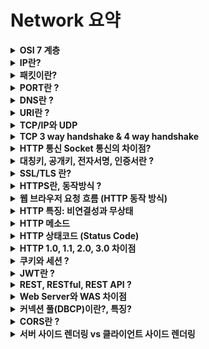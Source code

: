 # Network 요약


<details>
<summary><b>OSI 7 계층</b></summary>
<div markdown="1">

* 네트워크에서 통신이 일어나는 과정을 7단계로 나눈 것
* 7계층
    1. 물리 : 데이터를 전기적인 신호로 변환해서 주고받는 기능을 진행하는 공간
    2. 데이터링크 : 물리계층으로부터 송수신되는 정보의 오류와 흐름을 관리하여 안전한 정보의 전달을 수행할 수 있도록 함
    3. 네트워크 : 데이터를 목적지까지 전달하는 역할. 라우터를 통해 IP주소를 지정하고 패킷을 전달
    4. 전송 : TCP / UDP 프로토콜이 수행됨
    5. 세션 : TCP/IP 세션을 유지하거나 없애는 역할
    6. 표현 : 데이터의 형식차이를 일관성 있게 제공함, 데이터의 암호화, 압축, 인코딩이 이루어짐
    7. 응용 : 최종 목적지로, 응용 프로세스와 직접 관계하여 일반적인 응용 서비스를 수행 (ex HTTP프로토콜 수행)

</div>
</details>


<details>
<summary><b>IP란?</b></summary>
<div markdown="1">

* IP(Internet Protocol)
~~~
인터넷에 연결되어 있는 모든 장치들을 식별할 수 있도록 부여되는 고유 주소
IP를 통해 패킷을 전달할 수 있음
~~~

* IP의 한계
    * 비연결성 : 패킷을 받을 대상이 없거나 서비스 불능 상태여도 패킷 전송
    * 비신뢰성 : 패킷의 순서가 바뀌거나 패킷이 누락될 수 있음
    * 프로그램의 구분 : 같은 IP를 사용하는 서버에서 통신하는 어플리케이션이 둘 이상? (Port 관련)
    * TCP, UDP가 나오게된 계기

</div>
</details>


<details>
<summary><b>패킷이란?</b></summary>
<div markdown="1">

* Package(화물)와 Bucket(덩어리)의 합성어
* IP주소로 데이터가 전송될 때 서로 교환되는 실제의 내용물

</div>
</details>


<details>
<summary><b>PORT란 ?</b></summary>
<div markdown="1">

* 같은 IP 내에서 프로세스를 구분하기 위해 사용하는것
* TCP or UDP에서는 출발PORT , 도착PORT가 패킷에 함께 전달되어 사용됨

</div>
</details>


<details>
<summary><b>DNS란 ?</b></summary>
<div markdown="1">

* IP는 기억하기 어렵다.
* IP는 변경될 수 있다.
* 따라서 IP를 DNS서버에 도메인명으로 등록하여 사용하는 것임
* HTTP 1.1 부터는 IP하나에 여러 도메인을 등록하여 버츄얼 호스팅이 가능하다는 장점이 있다.

</div>
</details>


<details>
<summary><b>URI란 ?</b></summary>
<div markdown="1">

* URI(Uniform Resource Identifier) 는 네트워크 상 자원을 가리키는 일종의 고유 식별자(ID) 이다.
* URI = URL + URN 이다.
* 이름만으로 리소스를 찾는 방법인 URN은 보편화 되어 있지 않으므로 URN은 거의 사용하지 않는다.
* URL을 주로 사용하기 때문에 URL과 URI를 같은 의미로 사용되고 있다.

</div>
</details>


<details>
<summary><b>TCP/IP와 UDP</b></summary>
<div markdown="1">

* TCP(Transmission Control Protocol) 란
    * 서버와 클라이언트간에 데이터를 신뢰성 있게 전달하기 위해 만들어진 프로토콜
    * IP와 함께 TCP/IP라는 명칭으로도 불림

* TCP 특징
    * **연결 지향** - 3 way handshake
    * 신뢰할 수 있는 프로토콜 - 데이터 전달 보증, 순서 보장 (패킷안에 관련정보가 있음)
    * HTTP/1.1 , HTTP/2 에서 사용
    * 하지만 데이터량이 크고, 전송속도가 UDP에 비해 떨어짐

<br>

* UDP (User Datagram Protocol) 란?
    * IP(인터넷 프로토콜)와 똑같다. PORT와 체크섬(오류검출) 정도만 추가됨
* UDP 특징
    * TCP와는 달리 데이터 연결, 데이터 전달, 패킷 순서를 보장하지 못함
    * 하얀 도화지와 같음 - 전달 목적에 맞게 최적화 할 수 있음 -> **HTTP/3** 의경우 UDP를 최적화한 버전임
    * IP와 거의 같은데 PORT, 체크섬 정도만 추가됨
    * TCP에 비해 데이터량이 적고 전송속도가 빠름

</div>
</details>


<details>
<summary><b>TCP 3 way handshake & 4 way handshake</b></summary>
<div markdown="1">

* 3 Way Handshake는 TCP/IP 프로토콜 세션을 수립하는 과정이다.
![](https://t1.daumcdn.net/cfile/tistory/225A964D52F1BB6917)

<br>

* 4way handshake를 통해 연결을 종료 세션을 종료할 수 있다.
* 4way handshake에서 Time wait는 마지막에 클라가 Ack->한 이후에 이루어짐
* Time wait가 필요한 이유는 서버의 <-Fin 응답 뒤에 응답데이터가 더 올 수 있기 때문에 조금 더 기다려야 함
![](https://t1.daumcdn.net/cfile/tistory/2152353F52F1C02835)

</div>
</details>


<details>
<summary><b>HTTP 통신 Socket 통신의 차이점?</b></summary>
<div markdown="1">

* HTTP는 요청과 응답이 이루어지면 연결이 끊어지지만 Socket통신은 유지됨
* 즉, HTTP통신은 클라가 요청하면 서버가 응답하는 단방향 통신이고
* Socket통신은 클라와 서버 양쪽에서 서로 데이터를 전달하는 양방향 통신이다.

</div>
</details>


<details>
<summary><b>대칭키, 공개키, 전자서명, 인증서란 ?</b></summary>
<div markdown="1">

* [출처](https://mysterico.tistory.com/30)
* **대칭키** : 암호화에 쓰이는 키와 복호화에 쓰이는 키가 동일한 기법
    ![](https://img1.daumcdn.net/thumb/R1280x0/?scode=mtistory2&fname=https%3A%2F%2Fblog.kakaocdn.net%2Fdn%2FW94Qi%2Fbtq0teEbVJK%2FWKelKm2z3UqPpQOCQ2KKL0%2Fimg.png)
* **공개키(비대칭 키)** : 공개키와 개인키(비밀키)라는 2가지 키를 사용하는 기법
    * 공개키는 말그대로 모두에게 공개되어 있는 키, 개인키는 한 사람만 알고 있는 것임
    * 공개키를 통해 암호화된 문서는 개인키를 통해 복호화 할 수 있음
    * 개인키를 통해 암호화된 문서는 공개키를 통해 복호화 할 수 있음
    ![](https://img1.daumcdn.net/thumb/R1280x0/?scode=mtistory2&fname=https%3A%2F%2Fblog.kakaocdn.net%2Fdn%2FAGD4h%2Fbtq0pypJPGx%2FkkTh7vd6VMgrbRnJAF8KH0%2Fimg.png)
* **인증(전자서명)** 과정
    1. 인터넷 사이트는 자신의 정보와 공개키를 인증기관에 제출
    2. 인증 기관은 검증을 거친 후 사이트 정보와 공개키를 인증기관의 개인키로 암호화 -> **사이트 인증서**
    3. 인증 기관은 웹 브라우저에게 자신의 공개키를 제공
    4. 사용자가 웹브라우저로 사이트에 접속하면 사이트는 자신의 인증서를 웹 브라우저(사용자)에게 보냄
    (2.에서 인증기관의 개인키로 암호화한 사이트의 정보와 공개키가 들어있음)
    5. 웹 브라우저(사용자)는 인증 기관의 공개키로 서버 인증서를 해독하여 검증
    6. 이렇게 얻은 사이트 공개키로 대칭키를 암호화하여 보냄
    7. 사이트는 자신의 개인키로 암호문을 해독해서 대칭키를 얻음
    8. 이제 대칭키로 암호문을 주고 받을 수 있음

</div>
</details>


<details>
<summary><b>SSL/TLS 란?</b></summary>
<div markdown="1">

* SSL(Secure Socket Layer)이란 보안 소켓 계층을 이르는 것으로, 데이터를 안전하게 전송하기 위한 인터넷 암호화 통신 프로토콜임
* TLS는 SSL의 업데이트 버전으로 SSL의 명칭이 TLS로 바뀐것임
* SSL의 동작방식 (자세한 동작방식은 전자서명 내용 참고)
    ```
    응용계층의 프로토콜들은 외부로 보내는 데이터를 TCP가 아닌 SSL를 통해 보내게 되고,
    SSL은 받은 데이터를 암호화하고 TCP를 통해 데이터를 전송함.

    전달 받을 때에도 TCP를 통해 받은 데이터를 복호화하여 응용계층에 전달하게 되는데,
    이 과정에서 Application은 SSL을 TCP로 인식하고, TCP는 SSL을 Application으로 인식하기 때문에,
    Application과 TCP사이의 데이터 전달 방식은 기존 전달 방식을 그대로 사용하게 됨.

    즉, 전송계층(TCP)과 응용계층 사이에서 동작하며 데이터를 암호화시키는 역할을 함
    ```

</div>
</details>


<details>
<summary><b>HTTPS란, 동작방식 ?</b></summary>
<div markdown="1">

* HTTPS (HyperText Transfer Protocol Secure)
* [출처](https://nuritech.tistory.com/25)
* HTTPS란 HTTP의 보안처리가 된 버전이 HTTPS이며 요즘엔 웹의 기본스펙으로 여겨짐
* HTTPS는 TCP 위에 SSL/TLS 층을 추가하여 암호화, 인증 그리고 무결성 보장을 통해 더 안전하게 만들어주는 프로토콜
* HTTPS 프로토콜을 사용하기 위해서는 인증기관(CA)으로 부터 SSL 인증서를 발급받아야 함
* 서버에서 HTTPS 프로토콜 사용을 위해 SSL 인증서를 발급받는 과정
    * 
* HTTPS는 대칭키와 공개키를 모두 사용하는 하이브리드 방식임
* 데이터 전송을 위해 대칭키 방식을 사용하며 대칭키를 안전하게 전달하기 위해 공개키 방식을 사용

* 자세한 내용 추가!!

</div>
</details>


<details>
<summary><b>웹 브라우저 요청 흐름 (HTTP 동작 방식)</b></summary>
<div markdown="1">

* `https://www.google.com:443/search?q=hello&hl=ko` 와 같은 요청이 오면 어떤 과정을 거치게 될까?

<br>

1. 웹 브라우저가 DNS서버에서 IP를 조회한다.
2. HTTP요청 메시지를 생성함
3. scheme가 https이므로 443포트가 생략되어 있음 -> SSL(TLS) 프로토콜 수행
4. 조회한 IP와 포트의 위치로 Socket 라이브러리를 통해 HTTP메시지를 전달
5. 전달할 때에는 3way handshake로 TCP/IP연결
6. HTTP메시지를 포함한 TCP/IP 패킷을 생성하여 전달
7. 서버는 전달받은 패킷의 HTTP 메시지를 해석하여 요청을 처리
8. 서버에서 HTTP 응답 메시지를 생성하여 클라이언트에게 전달
9. 4way handshake를 통해 연결을 종료

</div>
</details>


<details>
<summary><b>HTTP 특징: 비연결성과 무상태</b></summary>
<div markdown="1">

* HTTP는 TCP 위에서 동작하는 프로토콜 -> 연결을 해야함
* HTTP는 비연결성(Connectionless) 프로토콜이다.
    * 클라이언트가 서버에 요청을 하고 응답을 받으면 바로 TCP/IP 연결을 끊어 **연결을 유지 하지 않는 것**
    * 이를 통해 서버의 자원을 효율적으로 관리하고, 수 많은 클라이언트의 요청에도 대응할 수 있게 함
* HTTP는 무상태(Stateless) 프로토콜이다.
    * 서버가 클라이언트의 이전 상태를 보존하지 않는다는 의미

</div>
</details>


<details>
<summary><b>HTTP 메소드</b></summary>
<div markdown="1">

* HTTP 메소드는 클라이언트가 웹 서버에게 사용자 요청의 목적이나 종류를 알리는 수단
* 멱등 : 한 번 호출하든 두 번 호출하든 결과가 같은 것을 의미
    * POST만 멱등하지 않음
* 안전 : 리소스를 변경하지 않는, 즉 읽기전용 메서드
    * (GET, HEAD)를 말한다.
* 캐시가능(Cacheable Methods) 
    * 모두 캐시가능하지만 주로 GET, HEAD에서만 사용한다.
* 주요 메소드 종류
    * GET : 리소스 조회 
    * POST : 요청 데이터 처리, 주로 데이터 등록에 사용
    * PUT : 리소스를 대체, 해당 리소스가 없으면 생성
    * PATCH : 리소스를 일부만 변경
    * DELETE : 리소스 삭제

</div>
</details>


<details>
<summary><b>HTTP 상태코드 (Status Code)</b></summary>
<div markdown="1">


* **HTTP 상태코드**는 클라이언트가 보낸 요청의 처리 상태를 응답에서 알려주는 기능
* 1xx (Informational): 요청이 수신되어 처리중
    * 거의 사용 안함
* 2xx (Successful): 요청 정상 처리
    * 200 : OK - 요청 성공
    * 201 : Created - 요청 성공해서 새로운 리소스가 생성됨
    * 202 : Accepted - 요청이 접수되었으나 처리가 완료되지 않았음
    * 204 : No Centent - 요청성공, 응답내용 없음
* 3xx (Redirection): 요청을 완료하려면 추가 행동이 필요 (Location 헤더가 있으면, Location 위치로 자동 이동)
    * 300 Multiple Choices
    * 301 Moved Permanently
    * 302 Found
    * 303 See Other
    * 304 Not Modified
    * 307 Temporary Redirect
    * 308 Permanent Redirect
* 4xx (Client Error): 클라이언트 오류, 잘못된 문법등으로 서버가 요청을 수행할 수 없음
    * 400 Bad Request - 클라이언트가 잘못된 요청을 해서 서버가 요청을 처리할 수 없음
    * 401 Unauthorized - 클라이언트가 해당 리소스에 대한 인증이 필요
    * 403 Forbidden - 서버가 요청을 이해했지만 승인을 거부
    * 404 Not Found - 해당 리소스를 찾을 수 없음
* 5xx (Server Error): 서버 오류, 서버가 정상 요청을 처리하지 못함
    * 500 Internal Server Error - 애매하면 500오류 처리
    * 502 Bad Gateway - 서버가 게이트웨이나 프록시 역할을 하고 있거나 또는 업스트림 서버에서 잘못된 응답을 받음
    * 503 Service Unavailable - 서비스 이용 불가, 현재 웹 사이트의 서버를 사용할 수 없음
    * 504 Gateway Time-out - 타임아웃 에러

</div>
</details>


<details>
<summary><b>HTTP 1.0, 1.1, 2.0, 3.0 차이점</b></summary>
<div markdown="1">

* HTTP 1.0과 1.1의 차이점을 1.1의 특징을 통해 설명하면 다음과 같다.
* **HTTP 1.1의 큰 특징**
    1. 커넥션 유지 (Persistent Connection)
        ~~~
        HTTP를 이용한 데이터 전달은 TCP세션 기반에서 이루어진다.
        HTTP 1.1에서는 1.0과는 달리 TCP세션을 지속적으로 유지할 수 있는데에 차이가 있다.
        ~~~
    2. 파이프라이닝 (Pipelining)
        ~~~
        HTTP 요청은 순차적으로 이루어 지는데 파이프라이닝을 이용하면
        같은 TCP세션에서 동시에 요청을 여러개 보내고 이에 대한 각각의 응답을 받아 처리할 수 있다.
        단, 결국엔 응답은 요청한 순서에 따라 받아야 하는 head of line blocking 문제가 있다.
        ~~~
    3. 호스트 헤더 (Host Header)
        ~~~
        HTTP 1.0 에서는 하나의 IP에 여러 도메인을 운영할 수 없지만
        HTTP 1.1 부터는 Host 헤더의 추가를 통해 버츄얼 호스팅이 가능해 졌다.
        ~~~
    4. 강력한 인증 절차 (Improved Authentication Procedure)
        ~~~
        HTTP 1.0에서도 클라이언트의 인증을 요구하는 헤더(www-authentication)는 지원되어 왔으나
        클라이언트와 서버 사이에 프록시가 위치하는 경우 사용자의 인증을 요구할 수 있는 방법이 없었다.
        HTTP 1.1 에서는 proxy-authentication, proxy-authorization 헤더 추가를 통해 인증 요구 문제를 해결했다.
        ~~~
* HTTP 1.1과 2.0의 차이점
    * HTTP/2 는 HTTP/1.1의 응답속도를 향상한 버전이다.
    * 멀티플렉싱
        * http 1.1에서 파이프라이닝 덕분에 단일 커넥션상에서 여러 요청을 날릴수 있었다.
        * http 1.1의 파이프라이닝은 요청을 한꺼번에 해도 결국엔 응답은 순차적으로 받는 head of line blocking 문제가 발생했다.
        * http 2.0 에서는 이를 보완하여 응답도 개별적으로 처리되어 지연이 없게 됨
* HTTP/2와 HTTP/3의 가장 큰 차이점은 HTTP/2 까지는 TCP위에서 동작하지만 3부터는 UDP위에서 동작한다는 것이다.

</div>
</details>


<details>
<summary><b>쿠키와 세션 ?</b></summary>
<div markdown="1">

* [참고](https://interconnection.tistory.com/74)
* 쿠키와 세션을 사용하는 이유
    * HTTP의 connectionless, stateless한 특성때문에 서버는 클라이언트가 누구인지 매번 확인해야 함
* 쿠키(Cookie)
    * **클라이언트(브라우저) 로컬에 저장**되는 Key-Value쌍의 작은 데이터 파일
    * 동작방식
        * 클라이언트가 웹 페이지를 요청
        * 서버에서 쿠키를 생성
        * HTTP 헤더에 쿠키를 포함 시켜 응답
        * 브라우저가 종료되어도 쿠키 만료 기간이 있다면 클라이언트에서 보관하고 있음
        * 같은 요청을 할 경우 HTTP 헤더에 쿠키를 함께 보냄
        * 서버에서 쿠키를 읽어 이전 상태 정보를 변경 할 필요가 있을 때, 
        * 쿠키를 업데이트 하여 변경된 쿠키를 HTTP 헤더에 포함시켜 응답
    * 사용예시
        * 장바구니
        * 아이디 비밀번호 저장
        * "오늘 더 이상 이 창을 보지 않음"
* 세션(Session)
    * 세션은 쿠키를 기반으로 동작
    * 사용자 정보 파일을 브라우저에 저장하는 쿠키와 달리 세션은 **서버 측에서 관리**
    * 사용자에 대한 정보를 서버에 두기 때문에 쿠키보다 **보안에 좋음**
    * 하지만 사용자가 많아질수록 서버 메모리를 많이 차지하여 **성능 저하의 요인이 될 수 있음**
    * 동작방식
        * 클라이언트가 서버에 접속 시 세션 ID를 발급 받음
        * 클라이언트는 세션 ID에 대해 쿠키를 사용해서 저장하고 가지고 있음
        * 클라리언트는 서버에 요청할 때, 이 쿠키의 세션 ID를 같이 서버에 전달해서 요청
        * 서버는 세션 ID를 전달 받아서 별다른 작업없이 세션 ID로 세션에 있는 클라언트 정보를 가져와서 사용
        * 서버는 클라이언트 정보를 이용하여 요청을 처리하고 클라이언트에게 응답

</div>
</details>


<details>
<summary><b>JWT란 ?</b></summary>
<div markdown="1">

* JWT란 ?
~~~
JWT (JSON Web Token)는 Json 포맷을 이용하여 사용자에 대한 속성을 저장하는 Claim 기반의 Web Token이다.
가볍고(compact) 자체적으로 필요한 정보를 담는(self-contained) 방식으로, 
서버와 클라이언트 사이에서 JSON 객체를 빠르고 안전하게 전달한다.
~~~

<br>

### JWT Token
* [참고](https://sol-devlog.tistory.com/22?category=1005914)
* **Access Token과 Refresh Token**
    * 엑세스 토큰은 접근에 관여하는 토큰이고
    * 리프레시 토큰은 재발급에 관여하는 토큰이다.
* Access Token을 이용하면 **사용자 권한을 인증** 할 수 있다.
    * Access Token이 탈취되면 토큰이 만료되기 전 까지, 토큰을 획득한 사람은 누구나 권한 접근이 가능해진다
    * 따라서 Access Token의 유효 주기는 짧게 가져가야 한다.
* Refresh Token 자동 로그인 혹은 로그인 유지에 관여한다.
    * Refresh Token은 한 번 발급되면 Access Token보다 훨씬 길게 발급된다.
    * 대신에 접근에 대한 권한을 주는 것이 아니라 **Access Token 재발급에만 관여** 한다.

</div>
</details>


<details>
<summary><b>REST, RESTful, REST API ?</b></summary>
<div markdown="1">

#### REST 란
> Representational State Transfer
~~~
간단하게 설명하자면, REST는 URI를 통해 자원을 명시하고
HTTP Method(POST, GET, PUT, DELETE)를 통해 해당 자원에 대한 CRUD Operation을 적용하는 것을 의미한다.
~~~
* 클라이언트와 서버의 통신 방식
* URI와 HTTP를 이용한, 통신 목적의 **아키텍처 스타일**(유형)
* 아키텍처 제작시 사용되는 가이드 정도의 의미로 사용되며 명확히 준수해야할 표준은 없다.

<br>

#### REST의 특징 (6가지 조건)
1. 일관된 인터페이스(Uniform interface)
    * URI 사용, HTTP 메소드 사용, RPC미호출 등의 **지정된 인터페이스**를 준수한다.

2. 클라이언트/서버 구조
    * 클라이언트는 서버에 요청 메시지를 전송하고
    * 서버는 요청에 대한 응답 메시지를 전송한다.

3. 무상태(stateless)
    * 세션등 이전 상황(문맥) 없이도 통신할 수 있다.

4. 캐시가능(Cacheable)
    * 서버의 응답 메시지는 캐싱될 수 있다.

5. 계층화된 시스템(Layered system)
    * 계층별로 기능이 분리된다.
    * Client는 REST API Server만 호출한다.
    * 따라서 중간 계층의 기능(로드밸런싱, 서버증설, 인증 시스템 도입 등)이 변경되어도 통신에 영향이 없다.

6. 주문형 코드(code on demand)
    * 반드시 충족할 필요는 없는 조건이다.
    * 손쉬운 데이터 처리를 위해 서버는 클라이언트에서 실행될 스크립트를 전송할 수 있다.


<br>

#### Rest API
* REST 기반으로 서비스 API를 구현한것

<br>

#### RESTful
* REST를 따르는 시스템을 RESTful하다 라고 함
* REST API를 제공하는 웹 서비스를 RESTful하다고 할 수 있다.

</div>
</details>


<details>
<summary><b>Web Server와 WAS 차이점</b></summary>
<div markdown="1">

* [참고](https://gmlwjd9405.github.io/2018/10/27/webserver-vs-was.html)
* Web Server 란
    * 클라이언트(웹 브라우저=사용자)로부터 HTTP 요청을 받아 **정적인 컨텐츠**(.html .jpeg .css 등)를 제공하는 서버
    * 클라이언트의 동적 컨텐츠 요청을 WAS(Web Application Server)에 보내고 그 결과를 전달하는 역할도 함
    * 대표적인 웹 서버로 **Apache**, **Nginx**가 있음
* WAS(Web Application Server)란
    * DB 조회나 다양한 로직 처리를 요구하는 동적인 컨텐츠를 제공하기 위해 만들어진 Application Server
    * WAS는 `Web Server` + `Web Container`로 이루어져 있음
    * 웹 컨테이너(Web Container)란 JSP, Servlet을 실행시킬 수 있는 소프트웨어를 말한다.
    * 대표적인 WAS로는 **Tomcat**이 있다.
* 정적/동적 컨텐츠를 분리하여 제공하는 이유
    * Web Server만 이용하려면 사용자가 원하는 요청에 대한 결과값을 모두 미리 만들어 놓고 제공해야 하는데 불가능함
    * WAS가 Web Server의 역할과 기능을 모두 수행하면 되지 않음 ?
        1. 기능을 분리하여 서버 부하 방지
        2. 물리적으로 분리하여 보안 강화 : Web Server를 이용하여 SSL에 대한 암복호화 처리
        3. 여러대의 WAS를 연결 가능함으로써 얻는 이득
            * Load Balancing (부하 분산)
            * 무중단 운영을 위한 장애 극복에 대응가능 (failover, failback)
    * 즉, 자원 이용의 효율성 및 장애 극복, 배포 및 유지보수의 편의성 을 위해 Web Server와 WAS를 분리

![](https://gmlwjd9405.github.io/images/web/web-service-architecture.png)

</div>
</details>


<details>
<summary><b>커넥션 풀(DBCP)이란?, 특징?</b></summary>
<div markdown="1">

* [참고](https://linked2ev.github.io/spring/2019/08/14/Spring-3-%EC%BB%A4%EB%84%A5%EC%85%98-%ED%92%80%EC%9D%B4%EB%9E%80/)
* 커넥션 풀(DBCP : Database Connection Pool) 이란
    * 웹 컨테이너(WAS)가 실행되면서 DB와 미리 connection(연결)을 해놓은 객체들을 pool에 저장해두었다가.
    * 클라이언트 요청이 오면 connection을 빌려주고, 처리가 끝나면 다시 connection을 반납받아 pool에 저장하는 방식
* 커넥션 풀 특징?
    * 웹 컨테이너(WAS)가 실행되면서 connection 객체를 **미리 pool에 생성해 둠**
    * HTTP 요청에 따라 pool에서 connection객체를 가져다 쓰고 반환
    * 이와 같은 방식으로 물리적인 데이터베이스 **connection(연결) 부하를 줄일 수 있음**
    * pool에 미리 connection이 생성되어 있기 때문에 connection을 생성하는 데 드는 요청 마다 **연결 시간이 소비되지 않음**
    * 커넥션을 계속해서 재사용하기 때문에 생성되는 커넥션 수를 제한적으로 설정함

![](https://linked2ev.github.io/assets/img/devlog/201908/cp-s1.png)

</div>
</details>


<details>
<summary><b>CORS란 ?</b></summary>
<div markdown="1">

* CORS : 교차 출처 리소스 공유(Cross-origin resource sharing)는 웹브라우저 에서 다른 출처의 자원을 공유하는 방법임
* **cross-origin** 이란 다음 중 한 가지라도 다른 경우임
    * 도메인 - domain.com과 other-domain.com은 다름
    * 포트 번호 - 8080포트와 3000포트는 다름
    * 프로토콜 - http와 https는 프로토콜을 가짐(포트도 다름 80, 443)
* **CORS 란** ?
    * **웹브라우저** 에서 다른 출처의 자원을 공유하는 방법
    * 브라우저에서는 보안적인 이유로 cross-origin HTTP 요청들을 제한
    * cross-origin 요청에 대한 응답을 받으려면 서버의 동의가 필요함
    * 이러한 구조를 CORS라고 함
* **Preflight Request** 란?
    * cross-origin요청은 모두 preflight 요청을 함
    * **실제 요청을 보내는 것**이 **안전한지 확인**하기 위해 먼저 OPTIONS 메서드를 사용하여 cross-origin HTTP 요청을 보내는것
    * Preflight Request를 하는 이유는 실제 요청은 사용자 데이터에 영향을 미칠 수 있는 요청이므로 사전에 확인하기 위해 사용
* **CORS 동작방식**
    1. 브라우저에서 http요청이 발생하면 **브라우저**는 발생한 http요청이 CORS검증을 해야하는 상황인지 판단
    2. 보안 정책상 검증이 필요한 상황에 해당하면 CORS 검증을 서버에 요청한다. (Preflight Request)
    3. 서버에게서 응답받은 CORS검증 요청 결과에 따라 브라우저는 발생했던 http요청을 취소시켜버리고 에러를 발생시킴
* 즉, **CORS 에러**는 브라우저가 CORS검증을 서버에 요청하고 거부당할때, **브라우저**에서 발생하는 오류이다.
* CORS문제 해결방법 [출처](https://yhmane.tistory.com/214)
    * Spring Framework에서는 2가지 방법이 있음
    1. `@Configuration` 이용 방법 (설정정보를 이용하는 방법)
        ~~~java
        @Configuration
        public class CorsConfig implements WebMvcConfigurer {

            @Override
            public void addCorsMappings(CorsRegistry registry) {
                registry.addMapping("/**")
                    .allowedOrigins("http://127.0.0.1:8080")
                    .allowedMethods(
                        HttpMethod.GET.name,
                        HttpMethod.POST.name,
                        HttpMethod.PUT.name,
                        HttpMethod.DELETE.name
                    )
            }
        }
        ~~~
    2. `@CrossOrigin` 이용 방법 (Controller에 어노테이션을 붙여주는 방법)
        ~~~java
        @CrossOrigin("http://localhost:3000")
        @RestController
        @RequestMapping("/todo")
        public class TestController {
            
            //@CrossOrigin("http://localhost:3000")
            @GetMapping public String test() {
                // test ..
            }
        }
        ~~~



</div>
</details>



<details>
<summary><b>서버 사이드 렌더링 vs 클라이언트 사이드 렌더링</b></summary>
<div markdown="1">

1. 서버 사이드 렌더링
    * 설명: 서버에서 완전한 HTML을 만들어서 내려줍니다. 대표적으로 jsp, thymeleaf, velocity, freemarker가 있습니다.
    * 장점: 단순하고, 학습 곡선이 낮습니다. 백엔드 개발자도 쉽게 개발할 수 있습니다.
    * 단점: 동적이면서 복잡한 화면을 만들기 어렵습니다.

<br>

2. 클라이언트 사이드 렌더링
    * 설명: 서버는 API만 제공하고, 프레임워크가 템플릿과 서버 API 응답 결과를 조합해서 HTML 화면을 동적으로 만듭니다. 
    * 대표적으로 react, vue.js, angularJS 등이 있습니다.
    * 장점 : 동적이고, 복잡한 화면을 만들기 좋습니다.
    * 단점 : 공부할 분량이 매우 많습니다. 자바스크립트에 능숙해야 합니다. 웹 프론트엔드 개발자라는 전문 분야가 있습니다.

</div>
</details>


